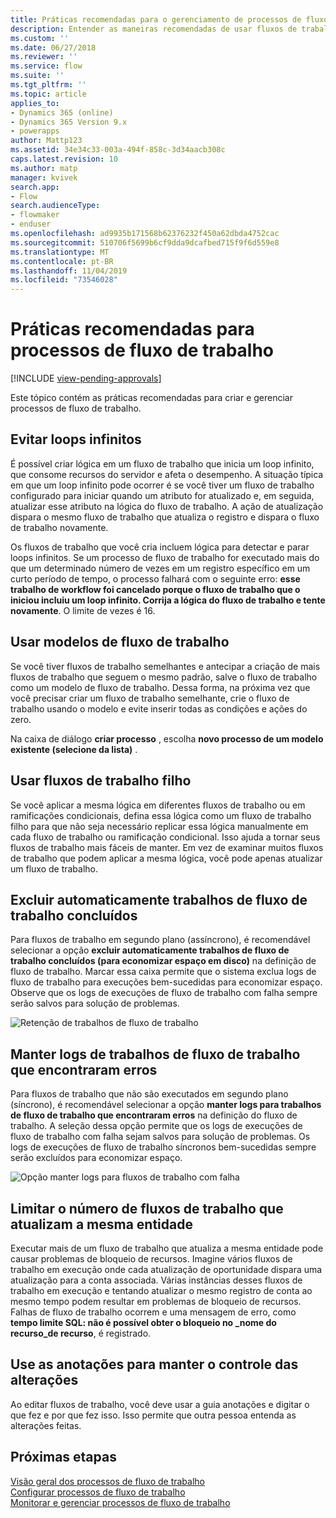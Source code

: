 ```yaml
---
title: Práticas recomendadas para o gerenciamento de processos de fluxo de trabalho | MicrosoftDocs
description: Entender as maneiras recomendadas de usar fluxos de trabalho
ms.custom: ''
ms.date: 06/27/2018
ms.reviewer: ''
ms.service: flow
ms.suite: ''
ms.tgt_pltfrm: ''
ms.topic: article
applies_to:
- Dynamics 365 (online)
- Dynamics 365 Version 9.x
- powerapps
author: Mattp123
ms.assetid: 34e34c33-003a-494f-858c-3d34aacb308c
caps.latest.revision: 10
ms.author: matp
manager: kvivek
search.app:
- Flow
search.audienceType:
- flowmaker
- enduser
ms.openlocfilehash: ad9935b171568b62376232f450a62dbda4752cac
ms.sourcegitcommit: 510706f5699b6cf9dda9dcafbed715f9f6d559e8
ms.translationtype: MT
ms.contentlocale: pt-BR
ms.lasthandoff: 11/04/2019
ms.locfileid: "73546028"
---
```

# <a name="best-practices-for-workflow-processes"></a>Práticas recomendadas para processos de fluxo de trabalho
[!INCLUDE [view-pending-approvals](includes/cc-rebrand.md)]

Este tópico contém as práticas recomendadas para criar e gerenciar processos de fluxo de trabalho.  
  
<a name="BKMK_AvoidInfiniteLoops"></a>   
## <a name="avoid-infinite-loops"></a>Evitar loops infinitos  
 É possível criar lógica em um fluxo de trabalho que inicia um loop infinito, que consome recursos do servidor e afeta o desempenho. A situação típica em que um loop infinito pode ocorrer é se você tiver um fluxo de trabalho configurado para iniciar quando um atributo for atualizado e, em seguida, atualizar esse atributo na lógica do fluxo de trabalho. A ação de atualização dispara o mesmo fluxo de trabalho que atualiza o registro e dispara o fluxo de trabalho novamente.  
  
 Os fluxos de trabalho que você cria incluem lógica para detectar e parar loops infinitos. Se um processo de fluxo de trabalho for executado mais do que um determinado número de vezes em um registro específico em um curto período de tempo, o processo falhará com o seguinte erro: **esse trabalho de workflow foi cancelado porque o fluxo de trabalho que o iniciou incluiu um loop infinito. Corrija a lógica do fluxo de trabalho e tente novamente**. O limite de vezes é 16.  
  
<a name="BKMK_UseWorkflowTemplates"></a>   
## <a name="use-workflow-templates"></a>Usar modelos de fluxo de trabalho  
 Se você tiver fluxos de trabalho semelhantes e antecipar a criação de mais fluxos de trabalho que seguem o mesmo padrão, salve o fluxo de trabalho como um modelo de fluxo de trabalho. Dessa forma, na próxima vez que você precisar criar um fluxo de trabalho semelhante, crie o fluxo de trabalho usando o modelo e evite inserir todas as condições e ações do zero.  
  
 Na caixa de diálogo **criar processo** , escolha **novo processo de um modelo existente (selecione da lista)** .  
  
<a name="BKMK_UseChildWorkflows"></a>   
## <a name="use-child-workflows"></a>Usar fluxos de trabalho filho  
 Se você aplicar a mesma lógica em diferentes fluxos de trabalho ou em ramificações condicionais, defina essa lógica como um fluxo de trabalho filho para que não seja necessário replicar essa lógica manualmente em cada fluxo de trabalho ou ramificação condicional. Isso ajuda a tornar seus fluxos de trabalho mais fáceis de manter. Em vez de examinar muitos fluxos de trabalho que podem aplicar a mesma lógica, você pode apenas atualizar um fluxo de trabalho.  
  
## <a name="automatically-delete-completed-workflow-jobs"></a>Excluir automaticamente trabalhos de fluxo de trabalho concluídos
Para fluxos de trabalho em segundo plano (assíncrono), é recomendável selecionar a opção **excluir automaticamente trabalhos de fluxo de trabalho concluídos (para economizar espaço em disco)** na definição de fluxo de trabalho. Marcar essa caixa permite que o sistema exclua logs de fluxo de trabalho para execuções bem-sucedidas para economizar espaço. Observe que os logs de execuções de fluxo de trabalho com falha sempre serão salvos para solução de problemas.  

![Retenção de trabalhos de fluxo de trabalho](media/workflow-job-retention.png)

<a name="BKMK_AutoDeleteCompletedWorkflowJobs"></a>   
## <a name="keep-logs-for-workflow-jobs-that-encountered-errors"></a>Manter logs de trabalhos de fluxo de trabalho que encontraram erros  
Para fluxos de trabalho que não são executados em segundo plano (síncrono), é recomendável selecionar a opção **manter logs para trabalhos de fluxo de trabalho que encontraram erros** na definição do fluxo de trabalho. A seleção dessa opção permite que os logs de execuções de fluxo de trabalho com falha sejam salvos para solução de problemas. Os logs de execuções de fluxo de trabalho síncronos bem-sucedidas sempre serão excluídos para economizar espaço.   

![Opção manter logs para fluxos de trabalho com falha](media/keep-logs-for-workflows.png)

## <a name="limit-the-number-of-workflows-that-update-the-same-entity"></a>Limitar o número de fluxos de trabalho que atualizam a mesma entidade
Executar mais de um fluxo de trabalho que atualiza a mesma entidade pode causar problemas de bloqueio de recursos. Imagine vários fluxos de trabalho em execução onde cada atualização de oportunidade dispara uma atualização para a conta associada. Várias instâncias desses fluxos de trabalho em execução e tentando atualizar o mesmo registro de conta ao mesmo tempo podem resultar em problemas de bloqueio de recursos. Falhas de fluxo de trabalho ocorrem e uma mensagem de erro, como **tempo limite SQL: não é possível obter o bloqueio no _nome do recurso_de recurso**, é registrado. 

  
<a name="BKMK_DocumentChangesUsingNotes"></a>   
## <a name="use-notes-to-keep-track-of-changes"></a>Use as anotações para manter o controle das alterações  
 Ao editar fluxos de trabalho, você deve usar a guia anotações e digitar o que fez e por que fez isso. Isso permite que outra pessoa entenda as alterações feitas.  
  
## <a name="next-steps"></a>Próximas etapas  
 [Visão geral dos processos de fluxo de trabalho](workflow-processes.md)   
 [Configurar processos de fluxo de trabalho](configure-workflow-steps.md)   
 [Monitorar e gerenciar processos de fluxo de trabalho](monitor-manage-processes.md)
   
